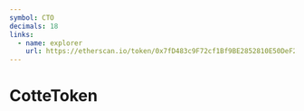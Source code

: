 ```yaml
---
symbol: CTO
decimals: 18
links:
  - name: explorer
    url: https://etherscan.io/token/0x7fD483c9F72cf1Bf9BE2852810E50DeF29Ff2f7f
---
```


# CotteToken
